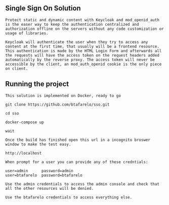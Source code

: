 Single Sign On Solution
-
    Protect static and dynamic content with Keycloak and mod_openid_auth is the easer way to keep the authentication centralized and authorization offline on the servers without any code customization or usage of libraries.

    Keycloak will authenticate the user when they try to access any content at the first time, that usually will be a frontend resource. This authentication is made by the HTML Login Form and afterwards all the requests will have the access token on the request headers added automatically by the reverse proxy. The access token will never be accessible by the client, an mod_auth_openid cookie is the only piece on client.

Running the project
-
    This solution is implemented on Docker, ready to go

    git clone https://github.com/btafarelo/sso.git
    
    cd sso

    docker-compose up

    wait

    Once the build has finished open this url in a incognito broswer window to make the test easy.
    
    http://localhost

    When prompt for a user you can provide any of these credntials:

    user=admin      password=admin
    user=btafarelo  password=btafarelo

    Use the admin credentials to access the admin console and check that all the other resources will be denied.

    Use the btafarelo credentials to access everything else.
